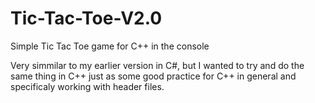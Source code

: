 # Tic-Tac-Toe-V2.0
Simple Tic Tac Toe game for C++ in the console

Very simmilar to my earlier version in C#, but I wanted to try and do the same thing in C++ just as some good
practice for C++ in general and specificaly working with header files.

